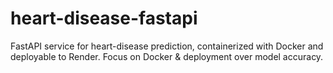 # heart-disease-fastapi
FastAPI service for heart-disease prediction, containerized with Docker and deployable to Render. Focus on Docker &amp; deployment over model accuracy.
